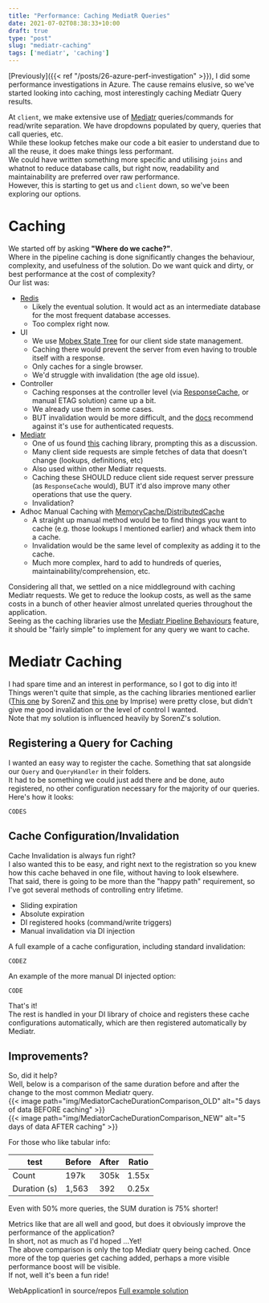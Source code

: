 ```yaml
---
title: "Performance: Caching MediatR Queries"
date: 2021-07-02T08:38:33+10:00
draft: true
type: "post"
slug: "mediatr-caching"
tags: ['mediatr', 'caching']
---
```


[Previously]({{< ref "/posts/26-azure-perf-investigation" >}}), I did some performance investigations in Azure. The cause remains elusive, so we've started looking into caching, most interestingly caching Mediatr Query results.  

<!--more-->  

At `client`, we make extensive use of [Mediatr](https://github.com/jbogard/MediatR) queries/commands for read/write separation. We have dropdowns populated by query, queries that call queries, etc.  
While these lookup fetches make our code a bit easier to understand due to all the reuse, it does make things less performant.  
We could have written something more specific and utilising `joins` and whatnot to reduce database calls, but right now, readability and maintainability are preferred over raw performance.  
However, this is starting to get us and `client` down, so we've been exploring our options.  

# Caching  
We started off by asking **"Where do we cache?"**.   
Where in the pipeline caching is done significantly changes the behaviour, complexity, and usefulness of the solution. Do we want quick and dirty, or best performance at the cost of complexity?    
Our list was:  

- [Redis](https://redis.io/topics/introduction)  
  - Likely the eventual solution. It would act as an intermediate database for the most frequent database accesses.  
  - Too complex right now.  
- UI
  - We use [Mobex State Tree](https://github.com/mobxjs/mobx-state-tree) for our client side state management.  
  - Caching there would prevent the server from even having to trouble itself with a response.
  - Only caches for a single browser.  
  - We'd struggle with invalidation (the age old issue).
- Controller  
  - Caching responses at the controller level (via [ResponseCache](https://docs.microsoft.com/en-us/aspnet/core/performance/caching/response?view=aspnetcore-5.0), or manual ETAG solution) came up a bit.  
  - We already use them in some cases.
  - BUT invalidation would be more difficult, and the [docs](https://docs.microsoft.com/en-us/aspnet/core/performance/caching/response?view=aspnetcore-5.0#responsecache-attribute) recommend against it's use for authenticated requests.
- [Mediatr](https://github.com/jbogard/MediatR)  
  - One of us found [this](https://github.com/Imprise/Imprise.MediatR.Extensions.Caching) caching library, prompting this as a discussion.  
  - Many client side requests are simple fetches of data that doesn't change (lookups, definitions, etc)  
  - Also used within other Mediatr requests.  
  - Caching these SHOULD reduce client side request server pressure (as `ResponseCache` would), BUT it'd also improve many other operations that use the query.  
  - Invalidation?  
- Adhoc Manual Caching with [MemoryCache/DistributedCache](https://docs.microsoft.com/en-us/aspnet/core/performance/caching/memory?view=aspnetcore-5.0)  
  - A straight up manual method would be to find things you want to cache (e.g. those lookups I mentioned earlier) and whack them into a cache.  
  - Invalidation would be the same level of complexity as adding it to the cache.  
  - Much more complex, hard to add to hundreds of queries, maintainability/comprehension, etc.  

Considering all that, we settled on a nice middleground with caching Mediatr requests. We get to reduce the lookup costs, as well as the same costs in a bunch of other heavier almost unrelated queries throughout the application.  
Seeing as the caching libraries use the [Mediatr Pipeline Behaviours](https://github.com/jbogard/MediatR/wiki/Behaviors) feature, it should be "fairly simple" to implement for any query we want to cache.  

# Mediatr Caching  
I had spare time and an interest in performance, so I got to dig into it!  
Things weren't quite that simple, as the caching libraries mentioned earlier ([This one](https://github.com/SorenZ/Alamut.MediatR.Caching) by SorenZ and [this one](https://github.com/Imprise/Imprise.MediatR.Extensions.Caching) by Imprise) were pretty close, but didn't give me good invalidation or the level of control I wanted.  
Note that my solution is influenced heavily by SorenZ's solution.  

## Registering a Query for Caching  
I wanted an easy way to register the cache. Something that sat alongside our `Query` and `QueryHandler` in their folders.  
It had to be something we could just add there and be done, auto registered, no other configuration necessary for the majority of our queries.  
Here's how it looks:  

```
CODES
```

## Cache Configuration/Invalidation  
Cache Invalidation is always fun right?  
I also wanted this to be easy, and right next to the registration so you knew how this cache behaved in one file, without having to look elsewhere.  
That said, there is going to be more than the "happy path" requirement, so I've got several methods of controlling entry lifetime.  

- Sliding expiration  
- Absolute expiration  
- DI registered hooks (command/write triggers)  
- Manual invalidation via DI injection  

A full example of a cache configuration, including standard invalidation:  
```
CODEZ
```

An example of the more manual DI injected option:  

```
CODE
```

That's it!  
The rest is handled in your DI library of choice and registers these cache configurations automatically, which are then registered automatically by Mediatr.  

## Improvements?  
So, did it help?  
Well, below is a comparison of the same duration before and after the change to the most common Mediatr query.  
{{< image path="img/MediatorCacheDurationComparison_OLD" alt="5 days of data BEFORE caching" >}}  
{{< image path="img/MediatorCacheDurationComparison_NEW" alt="5 days of data AFTER caching" >}}  

For those who like tabular info:  

|       test       | Before | After | Ratio |  
|--------------|--------|-------|-------|  
| Count        | 197k   | 305k  | 1.55x |  
| Duration (s) | 1,563  | 392   | 0.25x |  

Even with 50% more queries, the SUM duration is 75% shorter!  

Metrics like that are all well and good, but does it obviously improve the performance of the application?  
In short, not as much as I'd hoped ...Yet!  
The above comparison is only the top Mediatr query being cached. Once more of the top queries get caching added, perhaps a more visible performance boost will be visible.  
If not, well it's been a fun ride!  

WebApplication1 in source/repos
[Full example solution]()